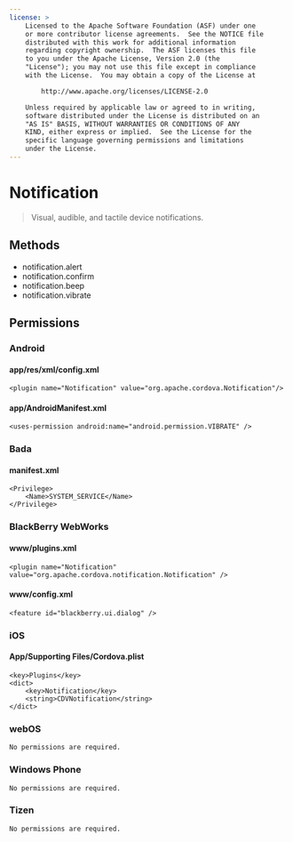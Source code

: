 ```yaml
---
license: >
    Licensed to the Apache Software Foundation (ASF) under one
    or more contributor license agreements.  See the NOTICE file
    distributed with this work for additional information
    regarding copyright ownership.  The ASF licenses this file
    to you under the Apache License, Version 2.0 (the
    "License"); you may not use this file except in compliance
    with the License.  You may obtain a copy of the License at

        http://www.apache.org/licenses/LICENSE-2.0

    Unless required by applicable law or agreed to in writing,
    software distributed under the License is distributed on an
    "AS IS" BASIS, WITHOUT WARRANTIES OR CONDITIONS OF ANY
    KIND, either express or implied.  See the License for the
    specific language governing permissions and limitations
    under the License.
---
```


Notification
============

> Visual, audible, and tactile device notifications.

Methods
-------

- notification.alert
- notification.confirm
- notification.beep
- notification.vibrate

Permissions
-----------

### Android

#### app/res/xml/config.xml

    <plugin name="Notification" value="org.apache.cordova.Notification"/>

#### app/AndroidManifest.xml

    <uses-permission android:name="android.permission.VIBRATE" />

### Bada

#### manifest.xml

    <Privilege>
        <Name>SYSTEM_SERVICE</Name>
    </Privilege>

### BlackBerry WebWorks

#### www/plugins.xml

    <plugin name="Notification" value="org.apache.cordova.notification.Notification" />

#### www/config.xml

    <feature id="blackberry.ui.dialog" />

### iOS

#### App/Supporting Files/Cordova.plist

    <key>Plugins</key>
    <dict>
        <key>Notification</key>
        <string>CDVNotification</string>
    </dict>

### webOS

    No permissions are required.

### Windows Phone

    No permissions are required.

### Tizen

    No permissions are required.
